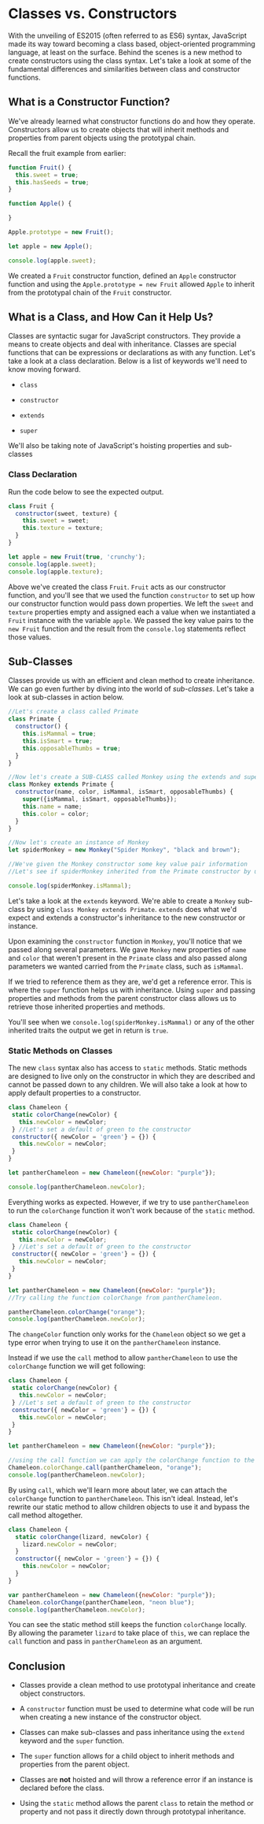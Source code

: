 # Classes vs. Constructors  

With the unveiling of ES2015 (often referred to as ES6) syntax, JavaScript made its way toward becoming a class based, object-oriented programming language, at least on the surface. Behind the scenes is a new method to create constructors using the class syntax. Let's take a look at some of the fundamental differences and similarities between class and constructor functions.

## What is a Constructor Function?  

We've already learned what constructor functions do and how they operate. Constructors allow us to create objects that will inherit methods and properties from parent objects using the prototypal chain.

Recall the fruit example from earlier:

```javascript
function Fruit() {
  this.sweet = true;
  this.hasSeeds = true;
}

function Apple() {

}

Apple.prototype = new Fruit();

let apple = new Apple();

console.log(apple.sweet);
```

We created a `Fruit` constructor function, defined an `Apple` constructor function and using the `Apple.prototype = new Fruit` 
allowed `Apple` to inherit from the prototypal chain of the `Fruit` constructor.

## What is a Class, and How Can it Help Us?

Classes are syntactic sugar for JavaScript constructors. They provide a means to create objects and deal with inheritance. Classes are special functions that can be expressions or declarations as with any function. Let's take a look at a class declaration. Below is a list of keywords we'll need to know moving forward.

* `class`

* `constructor`

* `extends`

* `super`

We'll also be taking note of JavaScript's hoisting properties and sub-classes

### Class Declaration  

Run the code below to see the expected output.

```javascript
class Fruit {
  constructor(sweet, texture) {
    this.sweet = sweet;
    this.texture = texture;
  }
}

let apple = new Fruit(true, 'crunchy');
console.log(apple.sweet);
console.log(apple.texture);
```

Above we've created the class `Fruit`. `Fruit` acts as our constructor function, and you'll see that we used the function 
`constructor` to set up how our constructor function would pass down properties. We left the `sweet` and `texture` properties 
empty and assigned each a value when we instantiated a `Fruit` instance with the variable `apple`. We passed the key value 
pairs to the `new Fruit` function and the result from the `console.log` statements reflect those values.

## Sub-Classes  

Classes provide us with an efficient and clean method to create inheritance. We can go even further by diving into the 
world of *sub-classes*. Let's take a look at sub-classes in action below.

```javascript
//Let's create a class called Primate
class Primate {
  constructor() {
    this.isMammal = true;
    this.isSmart = true;
    this.opposableThumbs = true;
  }
}

//Now let's create a SUB-CLASS called Monkey using the extends and super keywords
class Monkey extends Primate {
  constructor(name, color, isMammal, isSmart, opposableThumbs) {
    super({isMammal, isSmart, opposableThumbs});
    this.name = name;
    this.color = color;
  }
}

//Now let's create an instance of Monkey
let spiderMonkey = new Monkey("Spider Monkey", "black and brown");

//We've given the Monkey constructor some key value pair information
//Let's see if spiderMonkey inherited from the Primate constructor by using "super"

console.log(spiderMonkey.isMammal);
```

Let's take a look at the `extends` keyword. We're able to create a `Monkey` sub-class by using `class Monkey extends Primate`. 
`extends` does what we'd expect and extends a constructor's inheritance to the new constructor or instance.

Upon examining the `constructor` function in `Monkey`, you'll notice that we passed along several parameters. We gave `Monkey` 
new properties of `name` and `color` that weren't present in the `Primate` class and also passed along parameters we wanted 
carried from the `Primate` class, such as `isMammal`.

If we tried to reference them as they are, we'd get a reference error. This is where the `super` function helps us with 
inheritance. Using `super` and passing properties and methods from the parent constructor class allows us to retrieve those 
inherited properties and methods.

You'll see when we `console.log(spiderMonkey.isMammal)` or any of the other inherited traits the output we get in return is 
`true`.

### Static Methods on Classes  

The new `class` syntax also has access to `static` methods. Static methods are designed to live only on the constructor in 
which they are described and cannot be passed down to any children. We will also take a look at how to apply default 
properties to a constructor.

```javascript
class Chameleon {
 static colorChange(newColor) {
   this.newColor = newColor;
 } //Let's set a default of green to the constructor
 constructor({ newColor = 'green'} = {}) {
   this.newColor = newColor;
 }
}

let pantherChameleon = new Chameleon({newColor: "purple"});

console.log(pantherChameleon.newColor);
```

Everything works as expected. However, if we try to use `pantherChameleon` to run the `colorChange` function it won't work because of the `static` method.

```javascript
class Chameleon {
 static colorChange(newColor) {
   this.newColor = newColor;
 } //Let's set a default of green to the constructor
 constructor({ newColor = 'green'} = {}) {
   this.newColor = newColor;
 }
}

let pantherChameleon = new Chameleon({newColor: "purple"});
//Try calling the function colorChange from pantherChameleon.

pantherChameleon.colorChange("orange");
console.log(pantherChameleon.newColor);
```

The `changeColor` function only works for the `Chameleon` object so we get a type error when trying to use it on the `pantherChameleon` instance.

Instead if we use the `call` method to allow `pantherChameleon` to use the `colorChange` function we will get following:

```javascript
class Chameleon {
 static colorChange(newColor) {
   this.newColor = newColor;
 } //Let's set a default of green to the constructor
 constructor({ newColor = 'green'} = {}) {
   this.newColor = newColor;
 }
}

let pantherChameleon = new Chameleon({newColor: "purple"});

//using the call function we can apply the colorChange function to the pantherChameleon
Chameleon.colorChange.call(pantherChameleon, "orange");
console.log(pantherChameleon.newColor);
```

By using `call`, which we'll learn more about later, we can attach the `colorChange` function to `pantherChameleon`. This isn't ideal. Instead, let's rewrite our static method to allow children objects to use it and bypass the call method altogether.

```javascript
class Chameleon {
  static colorChange(lizard, newColor) {
    lizard.newColor = newColor;
  }
  constructor({ newColor = 'green'} = {}) {
    this.newColor = newColor;
  }
}

var pantherChameleon = new Chameleon({newColor: "purple"});
Chameleon.colorChange(pantherChameleon, "neon blue");
console.log(pantherChameleon.newColor);
```

You can see the static method still keeps the function `colorChange` locally. By allowing the parameter `lizard` to take place of `this`, we can replace the `call` function and pass in `pantherChameleon` as an argument.

## Conclusion  

* Classes provide a clean method to use prototypal inheritance and create object constructors.

* A `constructor` function must be used to determine what code will be run when creating a new instance of the constructor object.

* Classes can make sub-classes and pass inheritance using the `extend` keyword and the `super` function.

* The `super` function allows for a child object to inherit methods and properties from the parent object.

* Classes are **not** hoisted and will throw a reference error if an instance is declared before the class.

* Using the `static` method allows the parent `class` to retain the method or property and not pass it directly down through prototypal inheritance.

